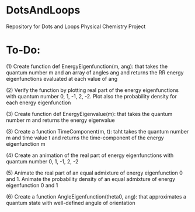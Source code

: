 # DotsAndLoops
Repository for Dots and Loops Physical Chemistry Project

# To-Do:

(1) Create function def EnergyEigenfunction(m, ang): that takes the quantum number m and an array of angles ang and returns the RR energy eigenfunctions evaluated at each value of ang

(2) Verify the function by plotting real part of the energy eigenfunctions with quantum number 0, 1, -1, 2, -2.  Plot also the probability density for each energy eigenfunction

(3) Create function def EnergyEigenvalue(m): that takes the quantum number m and returns the energy eigenvalue

(3) Create a function TimeComponent(m, t): taht takes the quantum number m and time value t and returns the time-component of the energy eigenfunction m

(4) Create an animation of the real part of energy eigenfunctions with quantum number 0, 1, -1, 2, -2

(5) Animate the real part of an equal admixture of energy eigenfunction 0 and 1.  Animate the probability density of an equal admixture of energy eigenfunction 0 and 1

(6) Create a function AngleEigenfunction(theta0, ang): that approximates a quantum state with well-defined angule of orientation
